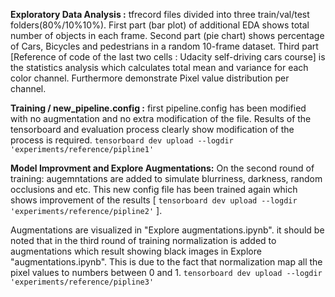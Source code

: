 **Exploratory Data Analysis :**
tfrecord files divided into three train/val/test folders(80%/10%10%).
First part (bar plot) of additional EDA shows total number of objects in each frame.
Second part (pie chart) shows percentage of Cars, Bicycles and pedestrians in a random 10-frame dataset.
Third part [Reference of code of the last two cells : Udacity self-driving cars course] is the statistics analysis which calculates total
mean and variance for each color channel. Furthermore demonstrate Pixel value distribution per channel.


**Training / new_pipeline.config :**
first pipeline.config has been modified with no augmentation and no extra modification of the file. 
Results of the tensorboard and evaluation process clearly show modification of the process is required.
`tensorboard dev upload --logdir 'experiments/reference/pipline1'`

**Model Improvment and Explore Augmentations:**
On the second round of training: augemntations are added to simulate blurriness, darkness, random occlusions and etc. This new config file has been trained again which shows improvement of the results [
`tensorboard dev upload --logdir 'experiments/reference/pipline2'` ].

Augmentations are visualized in "Explore augmentations.ipynb". it should be noted that in the third round of training normalization is added to augmentations which result showing black images in Explore "augmentations.ipynb". This is due to the fact that normalization map all the pixel values to numbers between 0 and 1.
`tensorboard dev upload --logdir 'experiments/reference/pipline3'`


